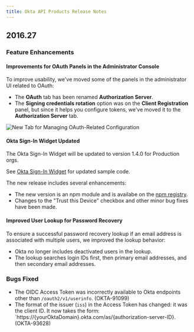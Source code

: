 ```yaml
---
title: Okta API Products Release Notes
---
```


## 2016.27

### Feature Enhancements

#### Improvements for OAuth Panels in the Administrator Console

<!-- OKTA-93256 -->
To improve usability, we've moved some of the panels in the administrator UI related to OAuth:

* The **OAuth** tab has been renamed **Authorization Server**.
* The **Signing credentials rotation** option was on the **Client Registration** panel, but since it helps you configure tokens, we've
 moved it to the **Authorization Server** tab.

![New Tab for Managing OAuth-Related Configuration](/img/changed_tabs.png "New Tab for Managing OAuth-Related Configuration")

#### Okta Sign-In Widget Updated

<!-- OKTA-91831, OKTA-93759 -->
The Okta Sign-In Widget will be updated to version 1.4.0 for Production orgs.

See [Okta Sign-In Widget](/code/javascript/okta_sign-in_widget/) for updated sample code.

The new release includes several enhancements:

* The new version is an npm module and is availabe on the [npm registry](https://www.npmjs.com/package/@okta/okta-signin-widget).
* Changes to the "Trust this Device" checkbox and other minor bug fixes have been made.

#### Improved User Lookup for Password Recovery

<!-- OKTA-92001 -->
To ensure a successful password recovery lookup if an email address is associated with multiple users, we improved the lookup behavior:

* Okta no longer includes deactivated users in the lookup.
* The lookup searches login IDs first, then primary email addresses, and then secondary email addresses.

### Bugs Fixed

* The OIDC Access Token was incorrectly available to Okta endpoints other than `/oauth2/v1/userinfo`. (OKTA-91099)
* The format of the issuer (`iss`) in the Access Token has changed: it was the client ID. It now takes the form: `https://{yourOktaDomain}.okta.com/as/{authorization-server-ID}. (OKTA-93628)
